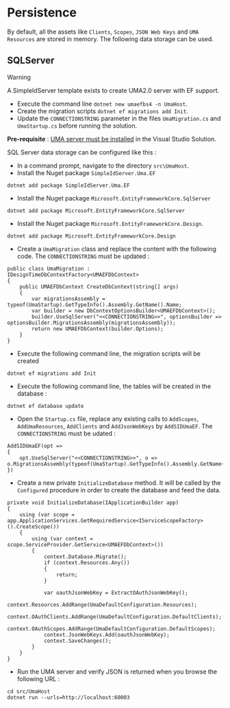 # Persistence

By default, all the assets like `Clients`, `Scopes`, `JSON Web Keys` and `UMA Resources` are stored in memory. The following data storage can be used.

## SQLServer

> [!WARNING]
> A SimpleIdServer template exists to create UMA2.0 server with EF support.
> * Execute the command line `dotnet new umaefbs4 -n UmaHost`.
> * Create the migration scripts `dotnet ef migrations add Init`.
> * Update the `CONNECTIONSTRING` parameter in the files `UmaMigration.cs` and `UmaStartup.cs` before running the solution.

**Pre-requisite** : [UMA server must be installed](/documentation/uma20/installation.html) in the Visual Studio Solution.

SQL Server data storage can be configured like this :

* In a command prompt, navigate to the directory `src\UmaHost`.
* Install the Nuget package `SimpleIdServer.Uma.EF`

```
dotnet add package SimpleIdServer.Uma.EF
```

* Install the Nuget package `Microsoft.EntityFrameworkCore.SqlServer`

```
dotnet add package Microsoft.EntityFrameworkCore.SqlServer
```

* Install the Nuget package `Microsoft.EntityFrameworkCore.Design`.

```
dotnet add package Microsoft.EntityFrameworkCore.Design
```

* Create a `UmaMigration` class  and replace the content with the following code. The `CONNECTIONSTRING` must be updated :

```
public class UmaMigration : IDesignTimeDbContextFactory<UMAEFDbContext>
{
    public UMAEFDbContext CreateDbContext(string[] args)
    {
        var migrationsAssembly = typeof(UmaStartup).GetTypeInfo().Assembly.GetName().Name;
        var builder = new DbContextOptionsBuilder<UMAEFDbContext>();
        builder.UseSqlServer("<<CONNECTIONSTRING>>", optionsBuilder => optionsBuilder.MigrationsAssembly(migrationsAssembly));
        return new UMAEFDbContext(builder.Options);
    }
}
```

* Execute the following command line, the migration scripts will be created

```
dotnet ef migrations add Init
```

* Execute the following command line, the tables will be created in the database :

```
dotnet ef database update
```

* Open the `Startup.cs` file, replace any existing calls to `AddScopes`, `AddUmaResources`, `AddClients` and `AddJsonWebKeys` by `AddSIDUmaEF`. The `CONNECTIONSTRING` must be udated :

```
AddSIDUmaEF(opt =>
{
    opt.UseSqlServer("<<CONNECTIONSTRING>>", o => o.MigrationsAssembly(typeof(UmaStartup).GetTypeInfo().Assembly.GetName().Name));
})
```

* Create a new private `InitializeDatabase` method. It will be called by the `Configured` procedure in order to create the database and feed the data. 

```
private void InitializeDatabase(IApplicationBuilder app)
{
    using (var scope = app.ApplicationServices.GetRequiredService<IServiceScopeFactory>().CreateScope())
    {
        using (var context = scope.ServiceProvider.GetService<UMAEFDbContext>())
        {
            context.Database.Migrate();
            if (context.Resources.Any())
            {
                return;
            }

            var oauthJsonWebKey = ExtractOAuthJsonWebKey();
            context.Resources.AddRange(UmaDefaultConfiguration.Resources);
            context.OAuthClients.AddRange(UmaDefaultConfiguration.DefaultClients);
            context.OAuthScopes.AddRange(UmaDefaultConfiguration.DefaultScopes);
            context.JsonWebKeys.Add(oauthJsonWebKey);
            context.SaveChanges();
        }
    }
}
```

* Run the UMA server and verify JSON is returned when you browse the following URL :

```
cd src/UmaHost
dotnet run --urls=http://localhost:60003
```
